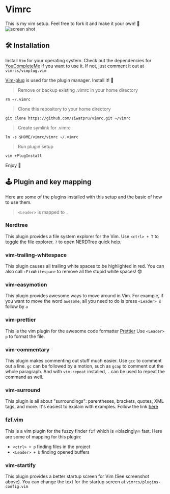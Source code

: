 # Vimrc

This is my vim setup. Feel free to fork it and make it your own! 🚀
![screen shot](https://i.imgur.com/34gb6yy.png 'Screenshot')

## 🛠 Installation

Install `Vim` for your operating system. Check out the dependencies
for [YouCompleteMe](https://github.com/Valloric/YouCompleteMe) if you
want to use it. If not, just comment it out at `vimrcs/vimplug.vim`

[Vim-plug](https://github.com/junegunn/vim-plug) is used for the
plugin manager. Install it! 🌺

> Remove or backup existing .vimrc in your home directory

    rm ~/.vimrc

> Clone this repository to your home directory

    git clone https://github.com/siwatpru/vimrc.git ~/vimrc

> Create symlink for .vimrc

    ln -s $HOME/vimrc/vimrc ~/.vimrc

> Run plugin setup

    vim +PlugInstall

Enjoy 🎉

## 🕹 Plugin and key mapping

Here are some of the plugins installed with this setup and the basic
of how to use them.

> `<Leader>` is mapped to `,`

### Nerdtree

This plugin provides a file system explorer for the Vim. Use `<ctrl> + T`
to toggle the file explorer. `?` to open NERDTree quick help.

### vim-trailing-whitespace

This plugin causes all trailing white spaces to be highlighted in red.
You can also call `:FixWhitespace` to remove all the stupid white
spaces! 😎

### vim-easymotion

This plugin provides awesome ways to move around in Vim. For example,
if you want to move the word `awesome`, all you need to do is press
`<Leader> s` follow by `a`

### vim-prettier

This is the vim plugin for the awesome code formatter
[Prettier](https://github.com/prettier/prettier) Use `<Leader> p`
to format the file.

### vim-commentary

This plugin makes commenting out stuff much easier. Use `gcc` to
comment out a line. `gc` can be followed by a motion, such as `gcap`
to comment out the whole paragraph. And with `vim-repeat` installed,
`.` can be used to repeat the command as well.

### vim-surround

This plugin is all about "surroundings": parentheses, brackets, quotes,
XML tags, and more. It's easiest to explain with examples. Follow the
link [here](https://github.com/tpope/vim-surround)

### fzf.vim

This is a vim plugin for the fuzzy finder `fzf` which is 🔥blazingly🔥 fast.
Here are some of mapping for this plugin:

* `<ctrl> + p` finding files in the project
* `<Leader> + b` finding opened buffers

### vim-startify

This plugin provides a better startup screen for Vim (See screenshot above).
You can change the text for the startup screen at `vimrcs/plugins-config.vim`
